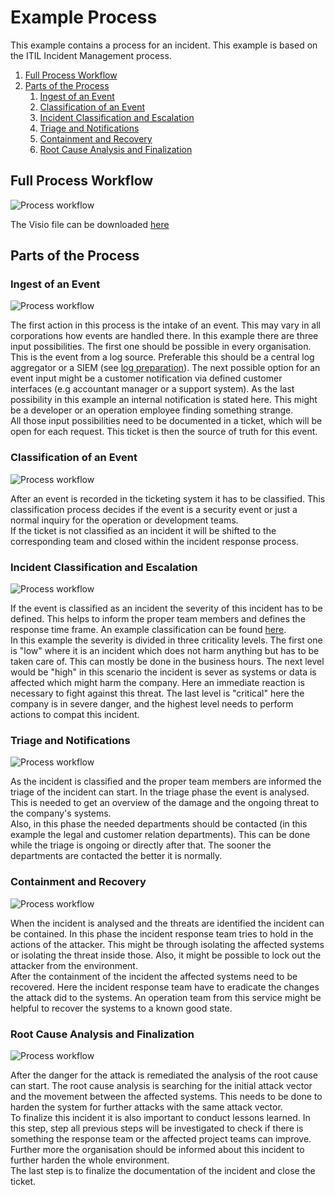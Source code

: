 # Example Process
This example contains a process for an incident. This example is based on the ITIL Incident Management process.

1. [Full Process Workflow](#full-process-workflow)
1. [Parts of the Process](#parts-of-the-process)
   1. [Ingest of an Event](#ingest-of-an-event)
   1. [Classification of an Event](#classification-of-an-event)
   1. [Incident Classification and Escalation](#incident-classification-and-escalation)
   1. [Triage and Notifications](#triage-and-notifications)
   1. [Containment and Recovery](#containment-and-recovery)
   1. [Root Cause Analysis and Finalization](#root-cause-analysis-and-finalization)

## Full Process Workflow
![Process workflow](pictures/processFlow.png)

The Visio file can be downloaded [here](visio/processFlow.vsdx)
## Parts of the Process

### Ingest of an Event

![Process workflow](pictures/input.png)

The first action in this process is the intake of an event. This may vary in all corporations how events are handled
there. In this example there are three input possibilities. The first one should be possible in every organisation.
This is the event from a log source. Preferable this should be a central log aggregator or a SIEM
(see [log preparation](../preparation/technical.md#log-preparation)). The next possible option for an event input might
be a customer notification via defined customer interfaces (e.g accountant manager or a support system). As the last
possibility in this example an internal notification is stated here. This might be a developer or an operation employee
finding something strange.  
All those input possibilities need to be documented in a ticket, which will be open for each request. This ticket is
then the source of truth for this event. 

### Classification of an Event

![Process workflow](pictures/eventClassification.png)

After an event is recorded in the ticketing system it has to be classified. This classification process decides if the
event is a security event or just a normal inquiry for the operation or development teams.  
If the ticket is not
classified as an incident it will be shifted to the corresponding team and closed within the incident response process.

### Incident Classification and Escalation

![Process workflow](pictures/incidentClassification.png)

If the event is classified as an incident the severity of this incident has to be defined. This helps to inform the
proper team members and defines the response time frame. An example classification can be found 
[here](incidentClassification.md).  
In this example the severity is divided in three criticality levels. The first one is "low" where it is an incident
which does not harm anything but has to be taken care of. This can mostly be done in the business hours. The next level
would be "high" in this scenario the incident is sever as systems or data is affected which might harm the company.
Here an immediate reaction is necessary to fight against this threat. The last level is "critical" here the company is
in severe danger, and the highest level needs to perform actions to compat this incident.

### Triage and Notifications

![Process workflow](pictures/triage.png)

As the incident is classified and the proper team members are informed the triage of the incident can start. In the
triage phase the event is analysed. This is needed to get an overview of the damage and the ongoing threat to the 
company's systems.  
Also, in this phase the needed departments should be contacted (in this example the legal and customer relation
departments). This can be done while the triage is ongoing or directly after that. The sooner the departments are
contacted the better it is normally.

### Containment and Recovery

![Process workflow](pictures/containment.png)

When the incident is analysed and the threats are identified the incident can be contained. In this phase the incident
response team tries to hold in the actions of the attacker. This might be through isolating the affected systems or 
isolating the threat inside those. Also, it might be possible to lock out the attacker from the environment.  
After the containment of the incident the affected systems need to be recovered. Here the incident response team have to
eradicate the changes the attack did to the systems. An operation team from this service might be helpful to recover the
systems to a known good state.

### Root Cause Analysis and Finalization

![Process workflow](pictures/finilazation.png)

After the danger for the attack is remediated the analysis of the root cause can start. The root cause analysis is
searching for the initial attack vector and the movement between the affected systems. This needs to be done to harden
the system for further attacks with the same attack vector.  
To finalize this incident it is also important to conduct lessons learned. In this step, step all previous steps will be
investigated to check if there is something the response team or the affected project teams can improve. Further more
the organisation should be informed about this incident to further harden the whole environment.  
The last step is to finalize the documentation of the incident and close the ticket.